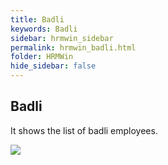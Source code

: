 ```yaml
---
title: Badli
keywords: Badli
sidebar: hrmwin_sidebar
permalink: hrmwin_badli.html
folder: HRMWin   
hide_sidebar: false
---
```


## Badli

It shows the list of badli employees.

![](http://docs.risersoft.com/hrmnirvana/ImagesExt/image8_239.jpg)

